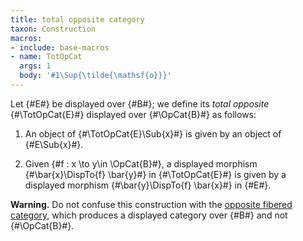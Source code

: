 ```yaml
---
title: total opposite category
taxon: Construction
macros:
- include: base-macros
- name: TotOpCat
  args: 1
  body: '#1\Sup{\tilde{\mathsf{o}}}'
---
```


Let {#E#} be displayed over {#B#}; we define its *total opposite* {#\TotOpCat{E}#} displayed over {#\OpCat{B}#} as follows:

1. An object of {#\TotOpCat{E}\Sub{x}#} is given by an object of {#E\Sub{x}#}.

2. Given {#f : x \to y\in \OpCat{B}#}, a displayed morphism {#\bar{x}\DispTo{f} \bar{y}#} in {#\TotOpCat{E}#} is given by a displayed morphism {#\bar{y}\DispTo{f} \bar{x}#} in {#E#}.

**Warning.** Do not confuse this construction with the [opposite fibered category](frct-001Z), which produces a displayed category over {#B#} and not {#\OpCat{B}#}.
